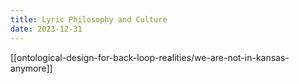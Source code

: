 ```yaml
---
title: Lyric Philosophy and Culture
date: 2023-12-31
---
```


[[ontological-design-for-back-loop-realities/we-are-not-in-kansas-anymore]]


